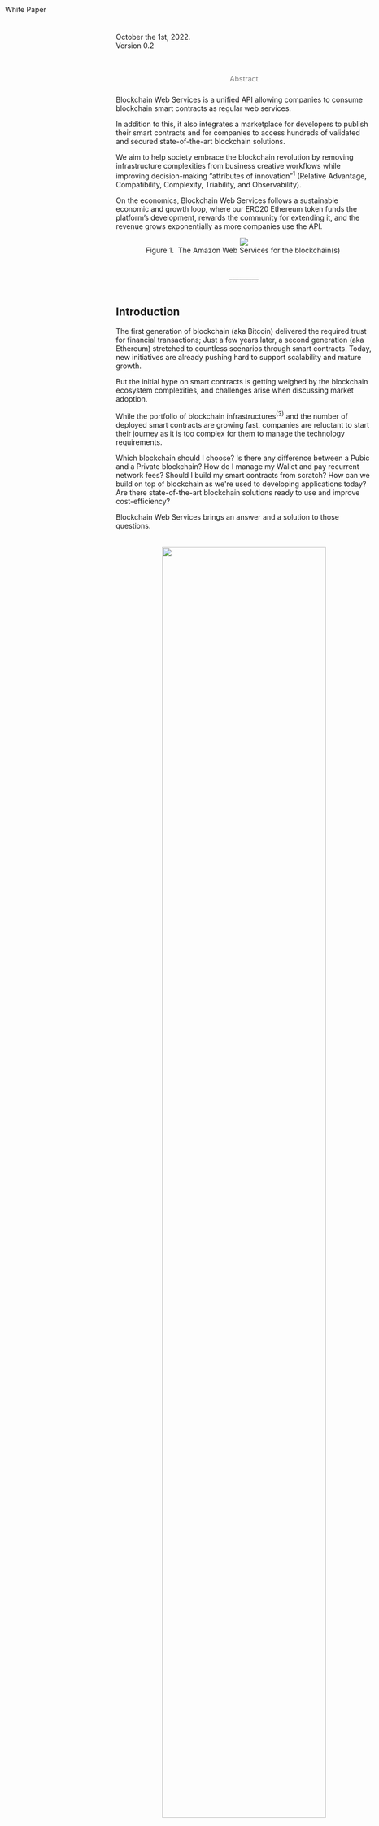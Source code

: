 <link rel="stylesheet" href="https://cdnjs.cloudflare.com/ajax/libs/highlight.js/11.4.0/styles/atom-one-dark.min.css">


<div style="position: fixed; top: 10px; left: 10px; border: 0;"> White Paper
</div>

October the 1st, 2022.
<br/>
Version 0.2<br/>
<br/><br/>

<p align="center" style="color:gray;padding-bottom:10px; ">Abstract</p>

Blockchain Web Services is a unified API allowing companies to consume blockchain smart contracts as regular web services.

In addition to this, it also integrates a marketplace for developers to publish their smart contracts and for companies to access hundreds of validated and secured state-of-the-art blockchain solutions. 

We aim to help society embrace the blockchain revolution by removing infrastructure complexities from business creative workflows while improving decision-making “attributes of innovation”<sup>1</sup> (Relative Advantage, Compatibility, Complexity, Triability, and Observability).

On the economics, Blockchain Web Services follows a sustainable economic and growth loop, where our ERC20 Ethereum token funds the platform’s development, rewards the community for extending it, and the revenue grows exponentially as more companies use the API.

<p align="center">
  <img src="img/BWS_HL_Components.svg" /><br/>
  <span style="font-size:14px">Figure 1. <i class="fa-solid fa-quote-left"></i>&nbsp;The Amazon Web Services for the blockchain(s)&nbsp;<i class="fa-solid fa-quote-right"></i></span>
</p>

<p align="center" style="color:gray;padding-bottom:20px; padding-top:20px;">_________</p>

## Introduction

The first generation of blockchain (aka Bitcoin) delivered the required trust for financial transactions; Just a few years later, a second generation (aka Ethereum) stretched to countless scenarios through smart contracts. Today, new initiatives are already pushing hard to support scalability and mature growth.

But the initial hype on smart contracts is getting weighed by the blockchain ecosystem complexities, and challenges arise when discussing market adoption. 

While the portfolio of blockchain infrastructures<sup>(3)</sup> and the number of deployed smart contracts are growing fast, companies are reluctant to start their journey as it is too complex for them to manage the technology requirements. 

Which blockchain should I choose? Is there any difference between a Pubic and a Private blockchain? How do I manage my Wallet and pay recurrent network fees? Should I build my smart contracts from scratch? How can we build on top of blockchain as we're used to developing applications today? Are there state-of-the-art blockchain solutions ready to use and improve cost-efficiency? 

Blockchain Web Services brings an answer and a solution to those questions.

<p align="center" style="padding-bottom:10px; padding-top:20px;">
  <img style="padding-bottomn:5px;" src="img/Gartner_SmartContracts.svg" width="80%" /><br/>
  <span style="font-size:14px;">Figure 2. Gartner Hype Cycle for blockchain and Web3, 2022 <sup>(2)</sup>.</span>
</p>

## Problem Solving Proposition

To accelerate the smart contracts market adoption, we intend Blockchain Web Services to provide the following:

 <ul class="fa-ul">
  <li style="padding-bottom:10px;"><span class="fa-li"><i class="fa-regular fa-square-check"></i></span><strong>A unified API platform</strong> for developers and companies to call public blockchain smart contracts as easily as any web service they are already used to.</li>
  <li style="padding-bottom:10px;"><span class="fa-li"><i class="fa-regular fa-square-check"></i></span><strong>A marketplace</strong> for developers to extend the platform offering and for companies to find and consume smart contracts easily.</li>
  <li><span class="fa-li"><i class="fa-regular fa-square-check"></i></span><strong>Built-in smart contracts</strong> for the most demanded use cases (initial launch is planned to include database primitives — read and write data to the blockchain(s), NFT (Non-Fungible Tokens), data assets management smart contracts, and a supply chain solution to build auditable company workflows).</li> 
</ul>

### A Unified blockchain(s) API

APIs are the preferred technology for building applications, and for this reason the global API market size is expected to reach USD 14 billion by 2030 and was worth USD 2.4 billion in 2021.

<p align="center" style="padding-bottom:10px; padding-top:20px;">
  <img src="img/API_MarketSize.jpg" /><br/>
  <span style="font-size:14px">Figure 3. API Market Size and Forecast.</span>
</p>

We want that technology to also drive the growth of blockchain smart contracts and accelerate adoption, and we are building Blockchain Web Services API to fulfill the following principles:

 <ul class="fa-ul">
  <li style="padding-bottom:10px;"><span class="fa-li"><i class="fa-regular fa-square-check"></i></span>Consuming a smart contract should be as easy as calling any other web service (Figure 4).</li>
  <li style="padding-bottom:10px;"><span class="fa-li"><i class="fa-regular fa-square-check"></i></span>The same API interface should be used to call a smart contract in Ethereum, Polygon, Cardano, or any other supported blockchain.</li>
  <li style="padding-bottom:10px;"><span class="fa-li"><i class="fa-regular fa-square-check"></i></span>Executing Blockchain Web Services API calls should not require buying coins or tokens.</li> 
  <li><span class="fa-li"><i class="fa-regular fa-square-check"></i></span>The use of blockchain private wallets should only be required if it adds value to the solution proposal.</li> 
</ul>

<pre><code class="js">var parameters = {
  contract: "Ethereum.Database.Immutable",
  version: 2,
  network: "ropsten",
  operation: "insertBytes32",
  parameters: {
    key: "a-key",
    value: "Hello World!",
  },
};

$.ajax({
  method: "POST",
  url: "https://api.bws.ninja/v1/call",
  data: JSON.stringify(parameters),
  headers: {
    "Content-Type": "application/json",
    "X-Api-Key": "ExV0dDszQ8QgsTVnevddpbB8cUaAfPs432ntVF8g0",
  },
  dataType: "json",
  success: function (response) {
    console.log(response);
  },
  error: function (xhr, textStatus, errorThrown) {
    console.log(xhr);
  },
});</code></pre>
<p align="center">
<span style="font-size:14px">Figure 4. A Unified API Interface call example.</span>
</p>

#### Realtime Fees Trading

To execute smart contracts and write into blockchain, you need fuel<sup>5</sup>. This is a fee required to execute transactions, like the fee you pay when using your credit card to support the network. 

For example, if a company wants to use smart contracts to write its document’s signatures in the blockchain (to add transparency and trust), every smart contract signing call will require funds to be available to pay for the blockchain network fees (Figure 5). 

At some point, company developers will have to deal with employing a credit card or bank account to buy ETH recurrently and estimate how much gas they require at any time. 

<p align="center" style="padding-bottom:10px; padding-top:20px;">
  <img width="80%" src="img/Real-TimeFees4Customer.jpeg" /><br/>
  <span style="font-size:14px">Figure 5. Customers managing Fees to call smart contracts.</span>
</p>

Blockchain Web Services implements an innovative approach: our platform trades with any required funding in real-time, so users do not have to deal with it.

<p align="center" style="padding-bottom:10px; padding-top:20px;">
  <img width="80%" src="img/Real-TimeFees.jpeg" /><br/>
  <span style="font-size:14px">Figure 6. Fees trading and Blockchain Web Services token circular economy.</span>
</p>

Customers call the platform API as often as required, and pay a bill at the end of the period.

### A smart contract Marketplace Community

Blockchain communities are an essential element to driving continued growth.

When it comes to smart contracts, a unified approach from both developers as well as the companies looking for their services is essential in order for all parties to effectively grow and expand. It was in a recent article that Jack Dorsey, billionaire entrepreneur, said that it was the “network and community” behind cryptocurrency and blockchain projects which he sees as being the most crucial for advancement.

We incorporate a marketplace of smart contracts, where experienced blockchain developers will publish their work (and get a profit from it), and companies will find best-in-class solutions that are easy to use through our API approach.

<p align="center" style="padding-bottom:10px; padding-top:20px;">
  <img width="80%" src="img/Marketplace_Overview.jpeg" /><br/>
  <span style="font-size:14px">Figure 7. Blockchain Web Services Marketplace.</span>
</p>

## Utility Token

Our goal is to boost overall blockchain adoption, whereby trust and transparency are maximized in order of benefit the community in as many ways as possible. We are hopeful that the community will be able to be a big part of the journey with us going forward.

We propose Blockchain Web Services to rule a token operating under the following principles:

- A circular token economy should support sustained growth.

- We aim to work for the vision we are committed to — a massive increase in blockchain adoption< through companies, governments, and developers using our platform.

- The popularity of token dynamics' results from an increase in usage volume and real-world added value.

- We want the community to help, participate, fund, and get rewarded for promoting and extending the platform.

### Token Use Cases 

Blockchain Web Services has the following actors (as shown in Figure 8), 

-	Platform customers calling the API as part of their blockchain services offering.

-	smart contract developers and teams building new platform solutions (extending the API).

-	The platform team, whose objective is to develop the built-in solution APIs and engage the community.


<p align="center" style="padding-bottom:10px; padding-top:20px;">
  <img width="80%" src="img/UtilityToken_CircularEconomy.jpg" /><br/>
  <span style="font-size:14px">Figure 8. Utility token circular economy.</span>
</p>

In order to build a circular economy, BWS token will get utilized as follows:

-	Every API call consuming a smart contract will require a payment fee in our utility token (such fee will also get transparently managed by the platform).

-	Marketplace smart contract creators (developers) will get token rewards every time a platform customer consumes their solution.

-	The smart contract developer’ community will get funds to add innovative solutions to the platform.

-	Tokens will fund the development, launch, and growth of the platform.

### Tokenomics 

<strong>Token Name</strong> 

Blockchain Web Services

<strong>Token Symbol</strong>

BWS 

<strong>Token Type</strong> 

ERC-20

<strong>Total Supply</strong>

1.1 billion - deflationary, no minting of new tokens

<strong>Token Allocation</strong>

We intend to have tokens support the platform's sustained growth, and this is the reason most of the tokens are allocated to product development, which also includes marketing and consultancy activities, and network rewards.

<p align="center" style="padding-bottom:10px; padding-top:20px;">
  <img src="img/Token_Allocation.png" /><br/>
  <span style="font-size:14px">Figure 9. Token Allocation.</span>
</p>

<strong>Vesting Periods</strong>

The founder's allocation is subject to a one-year lockup post-network launch. After the lockup period ends, these tokens will vest monthly for another two years.

Early-stage investors have a nine-month lockup post-network launch. After the lockup period ends, these tokens will vest monthly for another six months.

<strong>Initial Sale Token Price</strong>

|  Seed |  Private |  Public |  
|---|---|---|
| $0.12  | $0.45  | $0.60  |  


<strong>Token Circular Loop</strong>

Tokens are bought for network usage and spent on network growth, creating a virtuous loop economy.

<p align="center" style="padding-bottom:10px; padding-top:20px;">
  <img src="img/Tokenomics_Loop.png" /><br/>
  <span style="font-size:14px">Figure 10. Tokenomics Health Loop.</span>
</p>


<p align="center" style="color:gray;padding-bottom:20px; padding-top:20px;">_________</p>

## <a name="roadmap"></a>Roadmap

### [Q1 2022] **BASE STATION** - <i class="fa-solid fa-check"></i>

- Define middleware architecture.
- Middleware implementation for account creation, funding credits and smart-contracts calling:
  - [bws.ninja backoffice](https://bws.ninja/)
- Initial API documentation:
  - [doc.bws.ninja](https://doc.bws.ninja/)
- Activate Stripe for customers to buy USD credits.
  - Setup for bws.ninja staging [staging.bws.ninja](https://staging.bws.ninja)

### [Q2 2022] **THE ROCKETS** - <i class="fa-solid fa-check"></i>

- Ropsten ~~mining~~ PoS (update 18/06/2022) for users to freely test BWS services.
  - ~~[BWS Ropsten Address mining](https://ropsten.etherscan.io/address/0x9089Db83F0590EC2eD01A5Eb4F8584Dd6F4bDaC7#mine)~~
  - [BWS Ropsten PoS](https://ropsten.beaconcha.in/validator/877c91d2376f731a0f621c7848c0cd9d0a2622e91d68922838ef6b4dd5d8256e46e86cf06f5979b32103ed706d0c70ed)
- First Blockchain Web Services Product Service:
  - Database: [Ethereum.Database](https://github.com/NachoColl/blockchain-web-services/tree/Ethereum.Database.Immutable/contracts/ethereum)
- Deploy [Ethereum.Database](https://doc.bws.ninja/#database) to:
  - Ethereum (ropsten + mainnet)
- BWS Database product service use-case demo:
  - [MegaLock.ninja](https://megalock.ninja) (ropsten)

### [Q3 2022] **COUNT DOWN** - <i class="fa-solid fa-check"></i>

- Payment Gateways partening
  - Setup Stripe payments gateway
  - Setup FTX.us partnership
- Implement Realtime Fees Trading
- Website initial iteration.
  - [bws.ninja](https://bws.ninja/) copy & design

### [Q4 2022] **IGNITION**

- Deploy [Ethereum.Database] to zkEVM / zkSync 2.0 to lower fees
- Define Tokenomics.

### [Qx 2023] **LAUNCH**

- Seed Funding Event
- From MVP to version 1.0
  - Built-in solutions for:
    - Supply Chain Management
    - Data Assets / AI Workflows Integration
- Blockchain Web Services ADOPTION growth plan threads:
  - **blockchain Consulting** to help businesses implement blockchain through Blockchain Web Services 
  - **smart contracts Marketplace** to involve smart contracts developers to add their solutions.


<script src="https://kit.fontawesome.com/ed4fd3e862.js" crossorigin="anonymous"></script>

<script src="https://cdnjs.cloudflare.com/ajax/libs/highlight.js/11.4.0/highlight.min.js"></script>
<script>hljs.highlightAll();</script>

<br/><br/><br/>

#### references

(1) Diffusion of Innovations - Everett M. Rogers

(2) Gartner Hype Cycle for blockchain and Web3, 2022 - Gartner Research - https://blogs.gartner.com/avivah-litan/2022/07/22/gartner-hype-cycle-for-blockchain-and-web3-2022/ 

(3) blockchain Layer 1 vs. Layer 2 Scaling Solutions - Binance Academy - https://academy.binance.com/en/articles/blockchain-layer-1-vs-layer-2-scaling-solutions

(4) smart contract best practices - Cardano Foundation - https://docs.cardano.org/plutus/sc-best-practices

(5) How Gas Fees Work on the Ethereum blockchain - JAKE FRANKENFIELD - www.investopedia.com/terms/g/gas-ethereum.asp